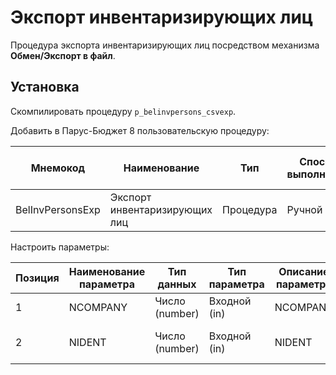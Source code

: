 # Экспорт инвентаризирующих лиц

Процедура экспорта инвентаризирующих лиц посредством механизма **Обмен/Экспорт в файл**.

## Установка

Скомпилировать процедуру `p_belinvpersons_csvexp`.

Добавить в Парус-Бюджет 8 пользовательскую процедуру:

|Мнемокод|Наименование|Тип|Способ выполнения|Имя хранимой процедуры|Блокировка при выполнении|Пиктограмма|
|---|---|---|---|---|---|---|
|BelInvPersonsExp|Экспорт инвентаризирующих лиц|Процедура|Ручной|P_BELINVPERSONS_CSVEXP|Нет|

Настроить параметры:

|Позиция|Наименование параметра|Тип данных|Тип параметра|Описание параметра|Визуализация|Привязка|Обязательный|Раздел|Метод вызова|Параметр|Родительский параметр|Дополнительный словарь|
|---|---|---|---|---|---|---|---|---|---|---|---|---|
|1|NCOMPANY|Число (number)|Входной (in)|NCOMPANY|Нет|К организации|Да||||||
|2|NIDENT|Число (number)|Входной (in)|NIDENT|Нет|К идентификатору ведомости|Да||||||